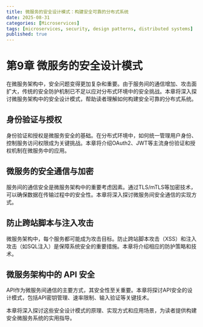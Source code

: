 ```yaml
---
title: 微服务的安全设计模式：构建安全可靠的分布式系统
date: 2025-08-31
categories: [Microservices]
tags: [microservices, security, design patterns, distributed systems]
published: true
---
```


# 第9章 微服务的安全设计模式

在微服务架构中，安全问题变得更加复杂和重要。由于服务间的通信增加、攻击面扩大，传统的安全防护机制已不足以应对分布式环境中的安全挑战。本章将深入探讨微服务架构中的安全设计模式，帮助读者理解如何构建安全可靠的分布式系统。

## 身份验证与授权

身份验证和授权是微服务安全的基础。在分布式环境中，如何统一管理用户身份、控制服务访问权限成为关键挑战。本章将介绍OAuth2、JWT等主流身份验证和授权机制在微服务中的应用。

## 微服务的安全通信与加密

服务间的通信安全是微服务架构中的重要考虑因素。通过TLS/mTLS等加密技术，可以确保数据在传输过程中的安全性。本章将深入探讨微服务间安全通信的实现方式。

## 防止跨站脚本与注入攻击

微服务架构中，每个服务都可能成为攻击目标。防止跨站脚本攻击（XSS）和注入攻击（如SQL注入）是保障系统安全的重要措施。本章将介绍相应的防护策略和技术。

## 微服务架构中的 API 安全

API作为微服务间通信的主要方式，其安全性至关重要。本章将探讨API安全的设计模式，包括API密钥管理、速率限制、输入验证等关键技术。

本章将深入探讨这些安全设计模式的原理、实现方式和应用场景，为读者提供构建安全微服务系统的实用指导。